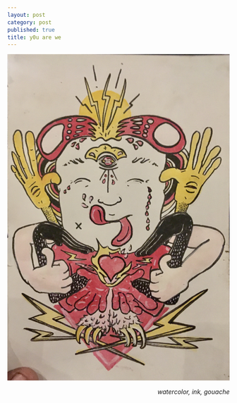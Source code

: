```yaml
---
layout: post
category: post
published: true
title: y0u are we
---
```

![you are we](/media/you-are-we-are-happy-together.jpeg)
<!--more-->
<span class='date' style='float:right;'>*watercolor, ink, gouache*</span>  
  
  
  